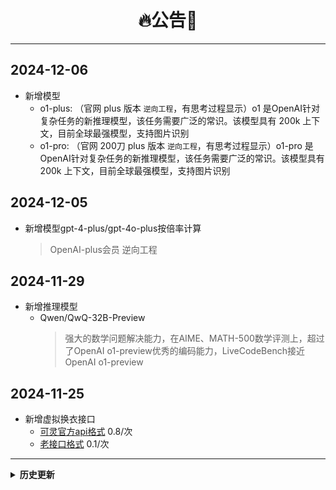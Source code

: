 <h1 align = "center">🔥公告🚀</h1>

---
## 2024-12-06
- 新增模型
  - o1-plus: （官网 plus 版本 `逆向工程`，有思考过程显示）o1 是OpenAI针对复杂任务的新推理模型，该任务需要广泛的常识。该模型具有 200k 上下文，目前全球最强模型，支持图片识别
  - o1-pro: （官网 200刀 plus 版本 `逆向工程`，有思考过程显示）o1-pro 是OpenAI针对复杂任务的新推理模型，该任务需要广泛的常识。该模型具有 200k 上下文，目前全球最强模型，支持图片识别


## 2024-12-05
- 新增模型gpt-4-plus/gpt-4o-plus按倍率计算
  > OpenAI-plus会员 逆向工程
  
## 2024-11-29
- 新增推理模型 
  - Qwen/QwQ-32B-Preview
    > 强大的数学问题解决能力，在AIME、MATH-500数学评测上，超过了OpenAI o1-preview优秀的编码能力，LiveCodeBench接近OpenAI o1-preview

## 2024-11-25
- 新增虚拟换衣接口
  - [可灵官方api格式](https://api.chatfire.cn/docs/api-237182295) 0.8/次
  - [老接口格式](https://api.chatfire.cn/docs/api-226983436) 0.1/次



---

<details markdown="1">
  <summary><b>历史更新</b></summary>
## 2024-11-20 

### 支持ReplicateAPI，兼容goamz系统

- [支持的模型列表](https://api.chatfire.cn/docs/doc-5518412)

    | 模型                               | 每张图片单价 |
    |------------------------------------------|----------------|
    | black-forest-labs/flux-1.1-pro            | $0.040         |
    | black-forest-labs/flux-1.1-pro-ultra      | $0.060         |
    | black-forest-labs/flux-dev                | $0.025         |
    | black-forest-labs/flux-pro                | $0.055         |
    | black-forest-labs/flux-schnell            | $0.003         |
    | ideogram-ai/ideogram-v2                   | $0.080         |
    | ideogram-ai/ideogram-v2-turbo             | $0.050         |
    | recraft-ai/recraft-v3                     | $0.040         |
    | recraft-ai/recraft-v3-svg                 | $0.080         |
    | stability-ai/stable-diffusion-3           | $0.035         |
    | stability-ai/stable-diffusion-3.5-large   | $0.065         |
    | stability-ai/stable-diffusion-3.5-large-turbo | $0.040         |
    | stability-ai/stable-diffusion-3.5-medium  | $0.035         |

- [接口文档](https://api.chatfire.cn/docs/api-235361039)

</details>
